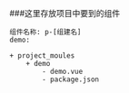 ###这里存放项目中要到的组件

    组件名称: p-[组建名] 
    demo:

    + project_moules
        + demo
            - demo.vue
            - package.json
            
